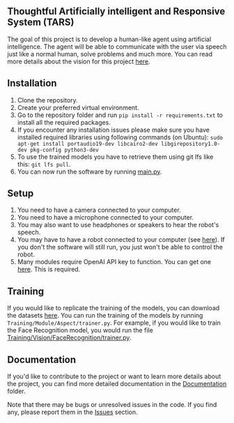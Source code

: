 ## Thoughtful Artificially intelligent and Responsive System (TARS)

The goal of this project is to develop a human-like agent using artificial intelligence. The agent will be able to communicate with the user via speech just like a normal human, solve problems and much more.
You can read more details about the vision for this project [here](Documentation/vision.md).

## Installation
1. Clone the repository.
2. Create your preferred virtual environment.
3. Go to the repository folder and run `pip install -r requirements.txt` to install all the required packages.
3. If you encounter any installation issues please make sure you have installed required libraries using following commands (on Ubuntu):
`sudo apt-get install portaudio19-dev libcairo2-dev libgirepository1.0-dev pkg-config python3-dev`
4. To use the trained models you have to retrieve them using git lfs like this: `git lfs pull`.
5. You can now run the software by running [main.py](main.py).

## Setup
1. You need to have a camera connected to your computer.
2. You need to have a microphone connected to your computer.
3. You may also want to use headphones or speakers to hear the robot's speech.
3. You may have to have a robot connected to your computer (see [here](https://www.ohbot.co.uk/store/c1/buy-ohbot)). If you don't the software will still run, you just won't be able to control the robot.
4. Many modules require OpenAI API key to function. You can get one [here](https://beta.openai.com/). This is required.

## Training
If you would like to replicate the training of the models, you can download the datasets [here](https://drive.google.com/file/d/1nj4l2pW25RxiD6ey25Xw8ZXcX6VLS_xh/view?usp=sharing).
You can run the training of the models by running `Training/Module/Aspect/trainer.py`. For example, if you would like to train the Face Recognition model,
you would run the file [Training/Vision/FaceRecognition/trainer.py](Training/Vision/FaceRecognition/trainer.py).

## Documentation
If you'd like to contribute to the project or want to learn more details about the project,
you can find more detailed documentation in the [Documentation](Documentation) folder.

Note that there may be bugs or unresolved issues in the code. If you find any, please report them in the [Issues](https://github.com/Reblexis/TARS/issues?q=is%3Aissue+is%3Aopen+sort%3Aupdated-desc) section.
